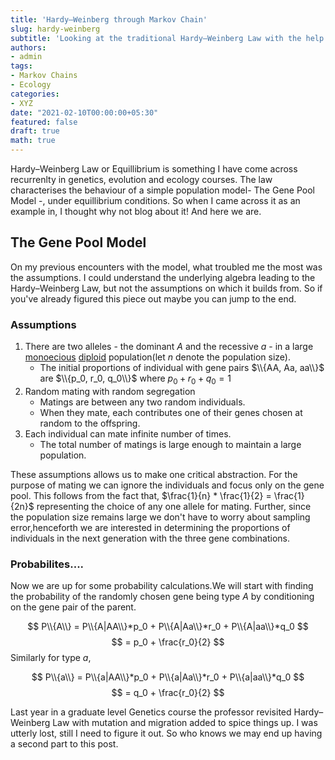```yaml
---
title: 'Hardy–Weinberg through Markov Chain'
slug: hardy-weinberg
subtitle: 'Looking at the traditional Hardy–Weinberg Law with the help of a simple discrete Markov Chain'
authors:
- admin
tags:
- Markov Chains
- Ecology
categories:
- XYZ
date: "2021-02-10T00:00:00+05:30"
featured: false
draft: true
math: true
---
```


Hardy–Weinberg Law or Equillibrium is something I have come across recurrenlty in genetics, evolution and ecology courses. The law characterises the behaviour of a simple population model- The Gene Pool Model -, under equillibrium conditions. So when I came across it as an example in, I thought why not blog about it! And here we are.

## The Gene Pool Model

On my previous encounters with the model, what troubled me the most was the assumptions. I could understand the underlying algebra leading to the Hardy–Weinberg Law, but not the assumptions on which it builds from. So if you've already figured this piece out maybe you can jump to the end.

### Assumptions

1. There are two alleles - the dominant $A$ and the recessive $a$ - in a large [monoecious](https://en.wikipedia.org/wiki/Monoecious) [diploid](https://en.wikipedia.org/wiki/Diploids) population(let $n$ denote the population size).
   - The initial proportions of individual with gene pairs $\\{AA, Aa, aa\\}$ are $\\{p_0, r_0, q_0\\}$ where $p_0 + r_0 + q_0 = 1$
2. Random mating with random segregation
   - Matings are between any two random individuals.
   - When they mate, each contributes one of their genes chosen at random to the offspring.
3. Each individual can mate infinite number of times.
   - The total number of matings is large enough to maintain a large population.

These assumptions allows us to make one critical abstraction. For the purpose of mating we can ignore the individuals and focus only on the gene pool. This follows from the fact that, $\frac{1}{n} * \frac{1}{2} = \frac{1}{2n}$ representing the choice of any one allele for mating. Further, since the population size remains large we don't have to worry about sampling error,henceforth we are interested in determining the proportions of individuals in the next generation with the three gene combinations.

### Probabilites....

Now we are up for some probability calculations.We will start with finding the probability of the randomly chosen gene being type $A$ by conditioning on the gene pair of the parent.

$$
P\\{A\\} = P\\{A|AA\\}*p_0 + P\\{A|Aa\\}*r_0 + P\\{A|aa\\}*q_0
$$
$$
= p_0 + \frac{r_0}{2}
$$
Similarly for type $a$,

$$
P\\{a\\} = P\\{a|AA\\}*p_0 + P\\{a|Aa\\}*r_0 + P\\{a|aa\\}*q_0
$$
$$
= q_0 + \frac{r_0}{2}
$$

Last year in a graduate level Genetics course the professor revisited Hardy–Weinberg Law with mutation and migration added to spice things up. I was utterly lost, still I need to figure it out. So who knows we may end up having a second part to this post.
